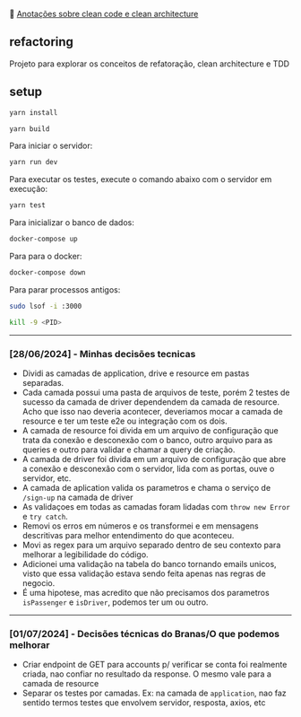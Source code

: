 📓 [Anotações sobre clean code e clean architecture](https://gist.github.com/reginadiana/331e3c0e9d688d45d40e0c2366803f60)

## refactoring

Projeto para explorar os conceitos de refatoração, clean architecture e TDD

## setup

```bash
yarn install
```

```bash
yarn build
```

Para iniciar o servidor:

```bash
yarn run dev
```

Para executar os testes, execute o comando abaixo com o servidor em execução:

```bash
yarn test
```

Para inicializar o banco de dados: 

```bash
docker-compose up
```

Para para o docker: 

```bash
docker-compose down
```

Para parar processos antigos:

```bash
sudo lsof -i :3000
```

```bash
kill -9 <PID>
```

--- 

### [28/06/2024] - Minhas decisões tecnicas

- Dividi as camadas de application, drive e resource em pastas separadas.
- Cada camada possui uma pasta de arquivos de teste, porém 2 testes de sucesso da camada de driver
dependendem da camada de resource. Acho que isso nao deveria acontecer, deveriamos mocar a camada de 
resource e ter um teste e2e ou integração com os dois. 
- A camada de resource foi divida em um arquivo de configuração que trata da conexão e desconexão com o banco, outro arquivo para as queries e outro para validar e chamar a query de criação.
- A camada de driver foi divida em um arquivo de configuração que abre a conexão e desconexão com o servidor, lida com as portas, ouve o servidor, etc.
- A camada de aplication valida os parametros e chama o serviço de `/sign-up` na camada de driver
- As validaçoes em todas as camadas foram lidadas com `throw new Error` e `try catch`.
- Removi os erros em números e os transformei e em mensagens descritivas para melhor entendimento do que
aconteceu.
- Movi as regex para um arquivo separado dentro de seu contexto para melhorar a legibilidade do código.
- Adicionei uma validação na tabela do banco tornando emails unicos, visto que essa validação estava 
sendo feita apenas nas regras de negocio.
- É uma hipotese, mas acredito que não precisamos dos parametros `isPassenger` e `isDriver`, podemos 
ter um ou outro.
--- 

### [01/07/2024] - Decisões técnicas do Branas/O que podemos melhorar

- Criar endpoint de GET para accounts p/ verificar se conta foi realmente criada, nao confiar no resultado da response. O mesmo vale para a camada de resource
- Separar os testes por camadas. Ex: na camada de `application`, nao faz sentido termos testes que envolvem servidor, resposta, axios, etc 
